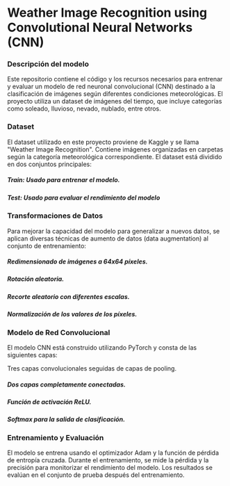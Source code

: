 # Weather Image Recognition using Convolutional Neural Networks (CNN)

### Descripción del modelo
Este repositorio contiene el código y los recursos necesarios para entrenar y evaluar un modelo de red neuronal convolucional (CNN) destinado a la clasificación de imágenes según diferentes condiciones meteorológicas. El proyecto utiliza un dataset de imágenes del tiempo, que incluye categorías como soleado, lluvioso, nevado, nublado, entre otros.

### Dataset
El dataset utilizado en este proyecto proviene de Kaggle y se llama "Weather Image Recognition". Contiene imágenes organizadas en carpetas según la categoría meteorológica correspondiente. El dataset está dividido en dos conjuntos principales:

 ##### Train: Usado para entrenar el modelo.
 ##### Test: Usado para evaluar el rendimiento del modelo

 ### Transformaciones de Datos
Para mejorar la capacidad del modelo para generalizar a nuevos datos, se aplican diversas técnicas de aumento de datos (data augmentation) al conjunto de entrenamiento:

##### Redimensionado de imágenes a 64x64 píxeles.
##### Rotación aleatoria.
##### Recorte aleatorio con diferentes escalas.
##### Normalización de los valores de los píxeles.

### Modelo de Red Convolucional
El modelo CNN está construido utilizando PyTorch y consta de las siguientes capas:

Tres capas convolucionales seguidas de capas de pooling.
##### Dos capas completamente conectadas.
##### Función de activación ReLU.
##### Softmax para la salida de clasificación.
      
### Entrenamiento y Evaluación
El modelo se entrena usando el optimizador Adam y la función de pérdida de entropía cruzada. Durante el entrenamiento, se mide la pérdida y la precisión para monitorizar el rendimiento del modelo. Los resultados se evalúan en el conjunto de prueba después del entrenamiento.
